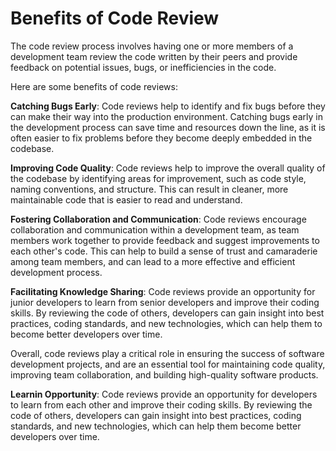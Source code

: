 # Benefits of Code Review

The code review process involves having one or more members of a development team review the code written by their peers and provide feedback on potential issues, bugs, or inefficiencies in the code.

Here are some benefits of code reviews:

**Catching Bugs Early**: Code reviews help to identify and fix bugs before they can make their way into the production environment. Catching bugs early in the development process can save time and resources down the line, as it is often easier to fix problems before they become deeply embedded in the codebase.

**Improving Code Quality**: Code reviews help to improve the overall quality of the codebase by identifying areas for improvement, such as code style, naming conventions, and structure. This can result in cleaner, more maintainable code that is easier to read and understand.

**Fostering Collaboration and Communication**: Code reviews encourage collaboration and communication within a development team, as team members work together to provide feedback and suggest improvements to each other's code. This can help to build a sense of trust and camaraderie among team members, and can lead to a more effective and efficient development process.

**Facilitating Knowledge Sharing**: Code reviews provide an opportunity for junior developers to learn from senior developers and improve their coding skills. By reviewing the code of others, developers can gain insight into best practices, coding standards, and new technologies, which can help them to become better developers over time.

Overall, code reviews play a critical role in ensuring the success of software development projects, and are an essential tool for maintaining code quality, improving team collaboration, and building high-quality software products.

**Learnin Opportunity**: Code reviews provide an opportunity for developers to learn from each other and improve their coding skills. By reviewing the code of others, developers can gain insight into best practices, coding standards, and new technologies, which can help them become better developers over time.
